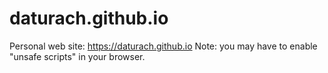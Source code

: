 # daturach.github.io
Personal web site: https://daturach.github.io
Note: you may have to enable "unsafe scripts" in your browser.
